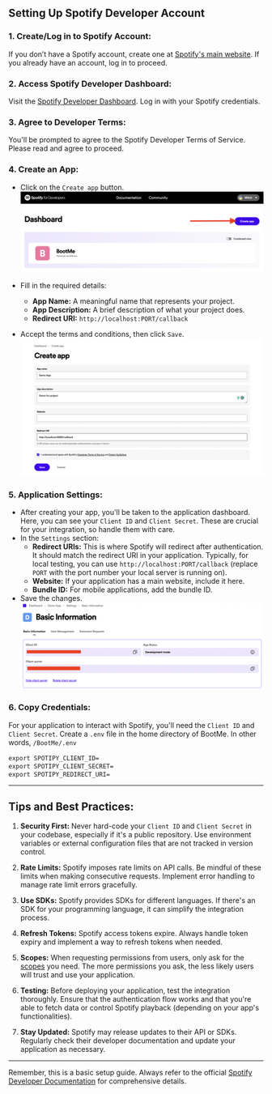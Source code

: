 ## **Setting Up Spotify Developer Account**

### 1. **Create/Log in to Spotify Account:**
If you don’t have a Spotify account, create one at [Spotify's main website](https://www.spotify.com/). If you already have an account, log in to proceed.

### 2. **Access Spotify Developer Dashboard:**
Visit the [Spotify Developer Dashboard](https://developer.spotify.com/dashboard/). Log in with your Spotify credentials.

### 3. **Agree to Developer Terms:**
You'll be prompted to agree to the Spotify Developer Terms of Service. Please read and agree to proceed.

### 4. **Create an App:**
- Click on the `Create app` button.
    ![Create app](/doc/images/spotify_create_app.png)

- Fill in the required details:
  - **App Name:** A meaningful name that represents your project.
  - **App Description:** A brief description of what your project does.
  - **Redirect URI:** `http://localhost:PORT/callback`
- Accept the terms and conditions, then click `Save`.
    ![Creation form](/doc/images/spotify_creation_form.png)

### 5. **Application Settings:**
- After creating your app, you'll be taken to the application dashboard. Here, you can see your `Client ID` and `Client Secret`. These are crucial for your integration, so handle them with care.
- In the `Settings` section:
  - **Redirect URIs:** This is where Spotify will redirect after authentication. It should match the redirect URI in your application. Typically, for local testing, you can use `http://localhost:PORT/callback` (replace `PORT` with the port number your local server is running on).
  - **Website:** If your application has a main website, include it here.
  - **Bundle ID:** For mobile applications, add the bundle ID.
- Save the changes.
    ![Secrets](/doc/images/spotify_secrets.png)

### 6. **Copy Credentials:**
For your application to interact with Spotify, you'll need the `Client ID` and `Client Secret`. Create a `.env` file in the home directory of BootMe. In other words, `/BootMe/.env`
```
export SPOTIPY_CLIENT_ID=
export SPOTIPY_CLIENT_SECRET=
export SPOTIPY_REDIRECT_URI=
```

---

## **Tips and Best Practices:**

1. **Security First:** Never hard-code your `Client ID` and `Client Secret` in your codebase, especially if it's a public repository. Use environment variables or external configuration files that are not tracked in version control.

2. **Rate Limits:** Spotify imposes rate limits on API calls. Be mindful of these limits when making consecutive requests. Implement error handling to manage rate limit errors gracefully.

3. **Use SDKs:** Spotify provides SDKs for different languages. If there's an SDK for your programming language, it can simplify the integration process.

4. **Refresh Tokens:** Spotify access tokens expire. Always handle token expiry and implement a way to refresh tokens when needed.

5. **Scopes:** When requesting permissions from users, only ask for the [scopes](https://developer.spotify.com/documentation/general/guides/scopes/) you need. The more permissions you ask, the less likely users will trust and use your application.

6. **Testing:** Before deploying your application, test the integration thoroughly. Ensure that the authentication flow works and that you're able to fetch data or control Spotify playback (depending on your app's functionalities).

7. **Stay Updated:** Spotify may release updates to their API or SDKs. Regularly check their developer documentation and update your application as necessary.

---

Remember, this is a basic setup guide. Always refer to the official [Spotify Developer Documentation](https://developer.spotify.com/documentation/) for comprehensive details.
